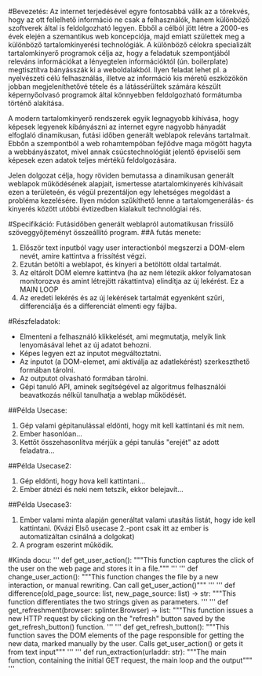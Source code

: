 #Bevezetés:
Az internet terjedésével egyre fontosabbá válik az a törekvés, hogy az ott fellelhető információ ne csak a felhasználók, hanem különböző szoftverek által is feldolgozható legyen. Ebből a célból jött létre a 2000-es évek elején a szemantikus web koncepciója, majd emiatt születtek meg a különböző tartalomkinyerési technológiák. A különböző célokra specializált tartalomkinyerő programok célja az, hogy a feladatuk szempontjából releváns információkat a lényegtelen információktól (ún. boilerplate) megtisztítva bányásszák ki a weboldalakból. Ilyen feladat lehet pl. a nyelvészeti célú felhasználás, illetve az információ kis méretű eszközökön jobban megjeleníthetővé tétele és a látássérültek számára készült képernyőolvasó programok által könnyebben feldolgozható formátumba történő alakítása.

A modern tartalomkinyerő rendszerek egyik legnagyobb kihívása, hogy képesek legyenek kibányászni az internet egyre nagyobb hányadát elfoglaló dinamikusan, futási időben generált weblapok releváns tartalmait. Ebbőn a szempontból a web rohamtempóban fejlődve maga mögött hagyta a webbányászatot, mivel annak csúcstechnológiát jelentő épviselői sem képesek ezen adatok teljes mértékű feldolgozására.

Jelen dolgozat célja, hogy röviden bemutassa a dinamikusan generált weblapok működésének alapjait, ismertesse atartalomkinyerés kihívásait ezen a területeén, és végül prezentáljon egy lehetséges megoldást a probléma kezelésére. Ilyen módon szűkíthető lenne a tartalomgenerálás- és kinyerés között utóbbi évtizedben kialakult technológiai rés.

#Specifikáció:
Futásidőben generált weblapról automatikusan frissülő szöveggyőjteményt összeállító program.
##A futás menete:
1. Először text inputból vagy user interactionból megszerzi a DOM-elem nevét, amire kattintva a frissítést végzi.
2. Ezután betölti a weblapot, és kinyeri a betöltött oldal tartalmát.
3. Az eltárolt DOM elemre kattintva (ha az nem létezik akkor folyamatosan monitorozva és amint létrejött rákattintva) elindítja az új lekérést. Ez a MAIN LOOP
4. Az eredeti lekérés és az új lekérések tartalmát egyenként szűri, differenciálja és a differenciát elmenti egy fájlba.

#Részfeladatok:
* Elmenteni a felhasználó klikkelését, ami megmutatja, melyik link lenyomásával lehet az új adatot behozni.
* Képes legyen ezt az inputot megváltoztatni.
* Az inputot (a DOM-elemet, ami aktiválja az adatlekérést) szerkeszthető formában tárolni.
* Az outputot olvasható formában tárolni.
* Gépi tanuló API, aminek segítségével az algoritmus felhasználói beavatkozás nélkül tanulhatja a weblap működését.

##Példa Usecase:
1. Gép valami gépitanulással eldönti, hogy mit kell kattintani és mit nem.
2. Ember hasonlóan...
3. Kettőt összehasonlítva mérjük a gépi tanulás "erejét" az adott feladatra...

##Példa Usecase2:
1. Gép eldönti, hogy hova kell kattintani...
2. Ember átnézi és neki nem tetszik, ekkor belejavít...

##Példa Usecase3:
1. Ember valami minta alapján generáltat valami utasítás listát, hogy ide kell kattintani. (Kvázi Első usecase 2.-pont csak itt az ember is automatizáltan csinálná a dolgokat)
2. A program eszerint működik.

#Kinda docu:
'''
def get_user_action():
    """This function captures the click of the user on the web page and stores it in a file."""
'''
'''
def change_user_action():
    """This function changes the file by a new interaction, or manual rewriting. Can call
    get_user_action()"""
'''
'''
def difference(old_page_source: list, new_page_source: list) -> str:
    """This function differentiates the two strings given as parameters.
'''
'''
def get_refreshment(browser: splinter.Browser) -> list:
    """This function issues a new HTTP request by clicking on the "refresh" button saved by the get_refresh_button()
    function.
'''
'''
def get_refresh_button():
    """This function saves the DOM elements of the page responsible for getting the new data, marked manually by the
    user. Calls get_user_action() or gets it from text input"""
'''
'''
def run_extraction(urladdr: str):
    """The main function, containing the initial GET request, the main loop and the output"""
'''